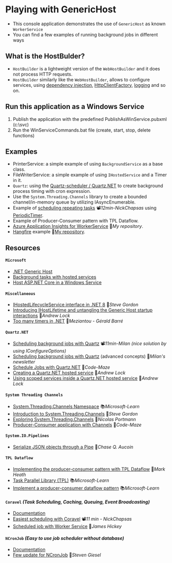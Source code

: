# Playing with GenericHost

- This console application demonstrates the use of `GenericHost` as known `WorkerService`
- You can find a few examples of running background jobs in different ways

## What is the HostBulder?

- `HostBuilder` is a lightweight version of the `WebHostBuilder` and it does not process HTTP requests.
- `HostBuilder` similarly like the `WebHostBuilder`, allows to configure services, using [dependency injection](https://docs.microsoft.com/en-ie/aspnet/core/fundamentals/dependency-injection), [HttpClientFactory](https://docs.microsoft.com/en-ie/aspnet/core/fundamentals/http-requests), [logging](https://docs.microsoft.com/en-ie/aspnet/core/fundamentals/logging) and so on.

## Run this application as a Windows Service

1. Publish the application with the predefined PublishAsWinService.pubxml (c:\svc)
2. Run the WinServiceCommands.bat file (create, start, stop, delete functions)

## Examples

- PrinterService: a simple example of using `BackgroundService` as a base class.
- FileWriterService: a simple example of using `IHostedService` and a Timer in it.
- `Quartz`: using the [Quartz-scheduler / Quartz.NET](https://www.quartz-scheduler.net/) to create background process timing with cron expression.
- Use the `System.Threading.Channels` library to create a bounded channel/in-memory queue by utilizing IAsyncEnumerable.
- Example of [scheduling repeating tasks](https://youtu.be/J4JL4zR_l-0) 📽️*12min-NickChapsas* using [PeriodicTimer](https://learn.microsoft.com/en-us/dotnet/api/system.threading.periodictimer).
- Example of Producer-Consumer pattern with TPL Dataflow.
- [Azure Application Insights for WorkerService](https://github.com/19balazs86/AzureAppInsights) 👤*My repository*.
- [Hangfire](https://www.hangfire.io) example 👤[My repository](https://github.com/19balazs86/PlayingWithHangfire).

## Resources

#### `Microsoft`

- [.NET Generic Host](https://docs.microsoft.com/en-ie/aspnet/core/fundamentals/host/generic-host)
- [Background tasks with hosted services](https://docs.microsoft.com/en-ie/aspnet/core/fundamentals/host/hosted-services)
- [Host ASP.NET Core in a Windows Service](https://docs.microsoft.com/en-us/aspnet/core/host-and-deploy/windows-service)

#### `Miscellaneous`

- [IHostedLifecycleService interface in .NET 8](https://www.stevejgordon.co.uk/introducing-the-new-ihostedlifecycleservice-interface-in-dotnet-8) 📓*Steve Gordon*
- [Introducing IHostLifetime and untangling the Generic Host startup interactions](https://andrewlock.net/introducing-ihostlifetime-and-untangling-the-generic-host-startup-interactions) 📓*Andrew Lock*
- [Too many timers in .NET](https://www.meziantou.net/too-many-timers-in-dotnet.htm) 📓*Meziantou - Gérald Barré*

#### `Quartz.NET`

- [Scheduling background jobs with Quartz](https://youtu.be/iD3jrj3RBuc) 📽️*11min-Milan (nice solution by using IConfigureOptions)*
- [Scheduling background jobs with Quartz](https://www.milanjovanovic.tech/blog/scheduling-background-jobs-with-quartz-in-dotnet-advanced-concepts) (advanced concepts) 📓*Milan's newsletter*
- [Schedule Jobs with Quartz.NET](https://code-maze.com/schedule-jobs-with-quartz-net) 📓*Code-Maze*
- [Creating a Quartz.NET hosted service](https://andrewlock.net/creating-a-quartz-net-hosted-service-with-asp-net-core) 📓*Andrew Lock*
- [Using scoped services inside a Quartz.NET hosted service](https://andrewlock.net/using-scoped-services-inside-a-quartz-net-hosted-service-with-asp-net-core) 📓*Andrew Lock*

#### `System Threading Channels`

- [System.Threading.Channels Namespace](https://learn.microsoft.com/en-us/dotnet/api/system.threading.channels) 📚*Microsoft-Learn*
- [Introduction to System.Threading.Channels](https://www.stevejgordon.co.uk/an-introduction-to-system-threading-channels) 📓*Steve Gordon*
- [Exploring System.Threading.Channels](https://ndportmann.com/system-threading-channels/) 📓*Nicolas Portmann*
- [Producer-Consumer application with Channels](https://code-maze.com/dotnet-producer-consumer-channels/) 📓*Code-Maze*

#### `System.IO.Pipelines`

- [Serialize JSON objects through a Pipe](https://github.com/chaseaucoin/AsyncStreamDemo/blob/master/SimpleProtocol/Program.cs) 👤*Chase Q. Aucoin*

#### `TPL Dataflow`

- [Implementing the producer-consumer pattern with TPL Dataflow](https://markheath.net/post/producer-consumer-pattern-tpl) 📓*Mark Heath*
- [Task Parallel Library (TPL)](https://learn.microsoft.com/en-us/dotnet/standard/parallel-programming/task-parallel-library-tpl) 📚*Microsoft-Learn*
- [Implement a producer-consumer dataflow pattern](https://learn.microsoft.com/en-us/dotnet/standard/parallel-programming/how-to-implement-a-producer-consumer-dataflow-pattern) 📚*Microsoft-Learn*

#### `Coravel` *(Task Scheduling, Caching, Queuing, Event Broadcasting)*

- [Documentation](https://docs.coravel.net)
- [Easiest scheduling with Coravel](https://youtu.be/73Q5EabiEHM) 📽️*11 min - NickChapsas*
- [Scheduled job with Worker Service](https://dev.to/jamesmh/building-a-net-core-scheduled-job-worker-service-376h) 📓*James Hickey*

#### `NCronJob` *(Easy to use job scheduler without database)*

- [Documentation](https://docs.ncronjob.dev)
- [Few update for NCronJob](https://steven-giesel.com/blogPost/40647b2f-6efa-4bc2-a7ab-53df460dd6fe) 📓*Steven Giesel*
